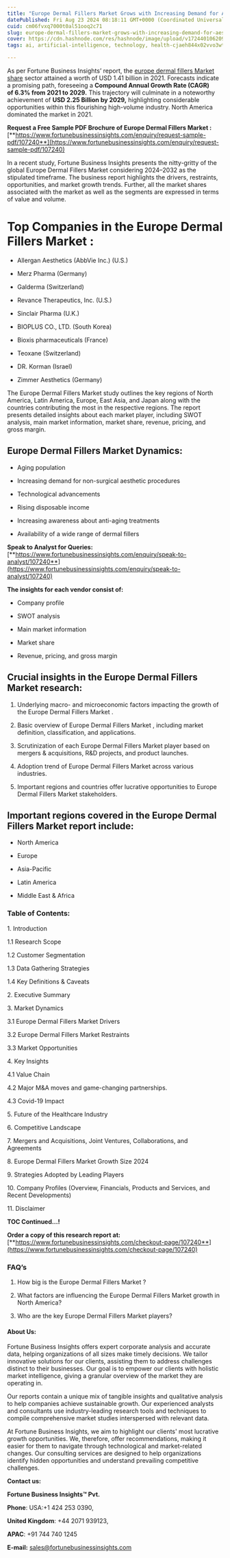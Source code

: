 ```yaml
---
title: "Europe Dermal Fillers Market Grows with Increasing Demand for Aesthetic Enhancements"
datePublished: Fri Aug 23 2024 08:18:11 GMT+0000 (Coordinated Universal Time)
cuid: cm06fvxq7000t0al51ooq2c71
slug: europe-dermal-fillers-market-grows-with-increasing-demand-for-aesthetic-enhancements
cover: https://cdn.hashnode.com/res/hashnode/image/upload/v1724401062091/94a9b4f1-74a8-4e03-8421-0d13afd9bb50.png
tags: ai, artificial-intelligence, technology, health-cjaeh844x02vvo3wtj5r2s75q, healthcare

---
```


As per Fortune Business Insights’ report, the [europe dermal fillers Market share](https://www.fortunebusinessinsights.com/europe-dermal-fillers-market-107240) sector attained a worth of USD 1.41 billion in 2021. Forecasts indicate a promising path, foreseeing a **Compound Annual Growth Rate (CAGR) of 6.3% from 2021 to 2029.** This trajectory will culminate in a noteworthy achievement of **USD 2.25 Billion by 2029,** highlighting considerable opportunities within this flourishing high-volume industry. North America dominated the market in 2021.

**Request a Free Sample PDF Brochure of Europe Dermal Fillers Market :** [**https://www.fortunebusinessinsights.com/enquiry/request-sample-pdf/107240**](https://www.fortunebusinessinsights.com/enquiry/request-sample-pdf/107240)

In a recent study, Fortune Business Insights presents the nitty-gritty of the global Europe Dermal Fillers Market considering 2024–2032 as the stipulated timeframe. The business report highlights the drivers, restraints, opportunities, and market growth trends. Further, all the market shares associated with the market as well as the segments are expressed in terms of value and volume.

# **Top Companies in the Europe Dermal Fillers Market :**

* Allergan Aesthetics (AbbVie Inc.) (U.S.)
    
* Merz Pharma (Germany)
    
* Galderma (Switzerland)
    
* Revance Therapeutics, Inc. (U.S.)
    
* Sinclair Pharma (U.K.)
    
* BIOPLUS CO., LTD. (South Korea)
    
* Bioxis pharmaceuticals (France)
    
* Teoxane (Switzerland)
    
* DR. Korman (Israel)
    
* Zimmer Aesthetics (Germany)
    

The Europe Dermal Fillers Market study outlines the key regions of North America, Latin America, Europe, East Asia, and Japan along with the countries contributing the most in the respective regions. The report presents detailed insights about each market player, including SWOT analysis, main market information, market share, revenue, pricing, and gross margin.

## Europe Dermal Fillers Market **Dynamics**:

* Aging population
    
* Increasing demand for non-surgical aesthetic procedures
    
* Technological advancements
    
* Rising disposable income
    
* Increasing awareness about anti-aging treatments
    
* Availability of a wide range of dermal fillers
    

**Speak to Analyst for Queries:** [**https://www.fortunebusinessinsights.com/enquiry/speak-to-analyst/107240**](https://www.fortunebusinessinsights.com/enquiry/speak-to-analyst/107240)

**The insights for each vendor consist of:**

* Company profile
    
* SWOT analysis
    
* Main market information
    
* Market share
    
* Revenue, pricing, and gross margin
    

## **Crucial insights in the Europe Dermal Fillers Market research:**

1. Underlying macro- and microeconomic factors impacting the growth of the Europe Dermal Fillers Market .
    
2. Basic overview of Europe Dermal Fillers Market , including market definition, classification, and applications.
    
3. Scrutinization of each Europe Dermal Fillers Market player based on mergers & acquisitions, R&D projects, and product launches.
    
4. Adoption trend of Europe Dermal Fillers Market across various industries.
    
5. Important regions and countries offer lucrative opportunities to Europe Dermal Fillers Market stakeholders.
    

## **Important regions covered in the Europe Dermal Fillers Market report include:**

* North America
    
* Europe
    
* Asia-Pacific
    
* Latin America
    
* Middle East & Africa
    

### **Table of Contents:**

1\. Introduction

1.1 Research Scope

1.2 Customer Segmentation

1.3 Data Gathering Strategies

1.4 Key Definitions & Caveats

2\. Executive Summary

3\. Market Dynamics

3.1 Europe Dermal Fillers Market Drivers

3.2 Europe Dermal Fillers Market Restraints

3.3 Market Opportunities

4\. Key Insights

4.1 Value Chain

4.2 Major M&A moves and game-changing partnerships.

4.3 Covid-19 Impact

5\. Future of the Healthcare Industry

6\. Competitive Landscape

7\. Mergers and Acquisitions, Joint Ventures, Collaborations, and Agreements

8\. Europe Dermal Fillers Market Growth Size 2024

9\. Strategies Adopted by Leading Players

10\. Company Profiles (Overview, Financials, Products and Services, and Recent Developments)

11\. Disclaimer

**TOC Continued…!**

**Order a copy of this research report at:** [**https://www.fortunebusinessinsights.com/checkout-page/107240**](https://www.fortunebusinessinsights.com/checkout-page/107240)

### **FAQ’s**

1. How big is the Europe Dermal Fillers Market ?
    
2. What factors are influencing the Europe Dermal Fillers Market growth in North America?
    
3. Who are the key Europe Dermal Fillers Market players?
    

#### **About Us:**

Fortune Business Insights offers expert corporate analysis and accurate data, helping organizations of all sizes make timely decisions. We tailor innovative solutions for our clients, assisting them to address challenges distinct to their businesses. Our goal is to empower our clients with holistic market intelligence, giving a granular overview of the market they are operating in.

Our reports contain a unique mix of tangible insights and qualitative analysis to help companies achieve sustainable growth. Our experienced analysts and consultants use industry-leading research tools and techniques to compile comprehensive market studies interspersed with relevant data.

At Fortune Business Insights, we aim to highlight our clients' most lucrative growth opportunities. We, therefore, offer recommendations, making it easier for them to navigate through technological and market-related changes. Our consulting services are designed to help organizations identify hidden opportunities and understand prevailing competitive challenges.

**Contact us:**

**Fortune Business Insights™ Pvt.**

**Phone**: USA:+1 424 253 0390,

**United Kingdom**: +44 2071 939123,

**APAC**: +91 744 740 1245

**E-mail:** [sales@fortunebusinessinsights.com](mailto:sales@fortunebusinessinsights.com)